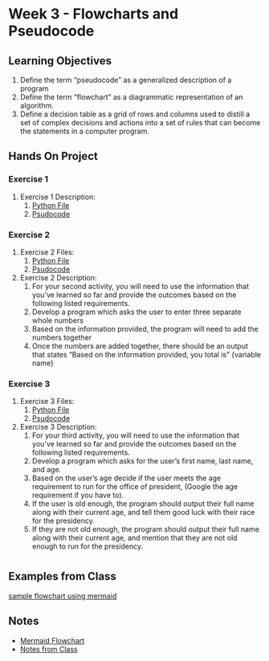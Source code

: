 # Week 3 - Flowcharts and Pseudocode
## Learning Objectives
1.  Define the term “pseudocode” as a generalized description of a program
2.  Define the term “flowchart” as a diagrammatic representation of an algorithm.
3.  Define a decision table as a grid of rows and columns used to distill a set of complex decisions and actions into a set of rules that can become the statements in a computer program.
## Hands On Project
### Exercise 1
1.  Exercise 1 Description:
    1. [Python File](HandsOn/Proj1/Proj1.py)
    2. [Psudocode](HandsOn/Proj1/Psudocode.md)

### Exercise 2
1.  Exercise 2 Files:
    1. [Python File](HandsOn/Proj2/Proj2.py)
    2. [Psudocode](HandsOn/Proj2/Psudocode.md)
2.  Exercise 2 Description:
    1.  For your second activity, you will need to use the information that you’ve learned so far and provide the outcomes based on the following listed requirements.
    2.  Develop a program which asks the user to enter three separate whole numbers
    3.  Based on the information provided, the program will need to add the numbers together
    4.  Once the numbers are added together, there should be an output that states “Based on the information provided, you total is” {variable name}
### Exercise 3
1.  Exercise 3 Files:
    1. [Python File](HandsOn/Proj3/Proj3.py)
    2. [Psudocode](HandsOn/Proj3/Psudocode.md)
2.  Exercise 3 Description:
    1.  For your third activity, you will need to use the information that you’ve learned so far and provide the outcomes based on the following listed requirements.
    2.  Develop a program which asks for the user’s first name, last name, and age.
    3.  Based on the user’s age decide if the user meets the age requirement to run for the office of president, (Google the age requirement if you have to).
    4.  If the user is old enough, the program should output their full name along with their current age, and tell them good luck with their race for the presidency.
    5.  If they are not old enough, the program should output their full name along with their current age, and mention that they are not old enough to run for the presidency. 




#

## Examples from Class
[sample flowchart using mermaid](samples/class.md)
## Notes
*   [Mermaid Flowchart](Notes/Mermaid.md)
*   [Notes from Class](Notes/ClassNotes.ipynb)
